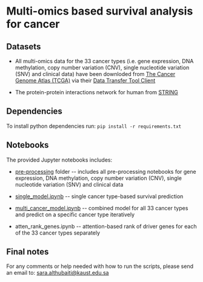# Multi-omics based survival analysis for cancer

## Datasets

* All multi-omics data for the 33 cancer types (i.e. gene expression, DNA methylation, copy number variation (CNV), single nucleotide variation (SNV) and clinical data) have been downloded from [The Cancer Genome Atlas (TCGA)](http://cancergenome.nih.gov) via their [Data Transfer Tool Client](https://gdc.cancer.gov/access-data/gdc-data-transfer-tool)

* The protein-protein interactions network for human from [STRING](https://string-db.org/cgi/download.pl?sessionId=VKCYtvc7YJch&species_text=Homo+sapiens)

## Dependencies

To install python dependencies run: `pip install -r requirements.txt`

## Notebooks

The provided Jupyter notebooks includes:

* [pre-processing](https://github.com/bio-ontology-research-group/Cancer_SurvivalPrediction/tree/master/pre-processing) folder -- includes all pre-processing notebooks for gene expression, DNA methylation, copy number variation (CNV), single nucleotide variation (SNV) and clinical data

* [single_model.ipynb](https://github.com/bio-ontology-research-group/Cancer_SurvivalPrediction/blob/master/single_model.ipynb) -- single cancer type-based survival prediction

* [multi_cancer_model.ipynb](https://github.com/bio-ontology-research-group/Cancer_SurvivalPrediction/blob/master/multi_cancer_model.ipynb) -- combined model for all 33 cancer types and predict on a specific cancer type iteratively

* atten_rank_genes.ipynb -- attention-based rank of driver genes for each of the 33 cancer types separately


## Final notes

For any comments or help needed with how to run the scripts, please send an email to: sara.althubaiti@kaust.edu.sa
